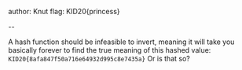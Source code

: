 author: Knut
flag: KID20{princess}

--

A hash function should be infeasible to invert, meaning it will take you basically forever to find the true
meaning of this hashed value: `KID20{8afa847f50a716e64932d995c8e7435a}`
Or is that so?